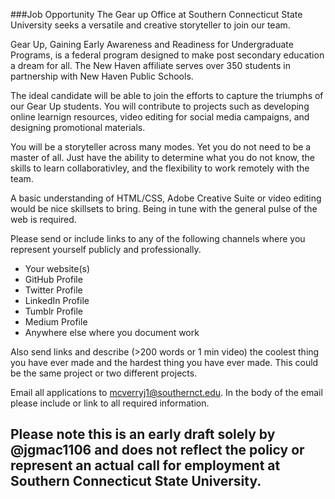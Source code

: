 ###Job Opportunity
The Gear up Office at Southern Connecticut State University seeks a versatile and creative storyteller to join our team.

Gear Up, Gaining Early Awareness and Readiness for Undergraduate Programs, is a federal program designed to make post secondary education a dream for all. The New Haven affiliate serves over 350 students in partnership with New Haven Public Schools.

The ideal candidate will be able to join the efforts to capture the triumphs of our Gear Up students. You will contribute to projects such as developing online learnign resources, video editing for social media campaigns, and designing promotional materials.

You will be a storyteller across many modes. Yet you do not need to be a master of all. Just have the ability to determine what you do not know, the skills to learn collaborativley, and the flexibility to work remotely with the team. 

A basic understanding of HTML/CSS, Adobe Creative Suite or video editing would be nice skillsets to bring. Being in tune with the general pulse of the web is required. 

Please send or include links to any of the following channels where you represent yourself publicly and professionally. 
* Your website(s)
* GitHub Profile
* Twitter Profile
* LinkedIn Profile
* Tumblr Profile
* Medium Profile
* Anywhere else where you document work

Also send links and describe (>200 words or 1 min video) the coolest thing you have ever made and the hardest thing you have ever made. This could be the same project or two different projects.

Email all applications to mcverryj1@southernct.edu. In the body of the email please include or link to all required information.

## Please note this is an early draft solely by @jgmac1106 and does not reflect the policy or represent an actual call for employment at Southern Connecticut State University.
